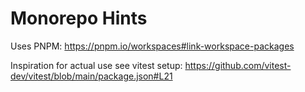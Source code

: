 # Monorepo Hints

Uses PNPM:
https://pnpm.io/workspaces#link-workspace-packages

Inspiration for actual use see vitest setup:
https://github.com/vitest-dev/vitest/blob/main/package.json#L21
